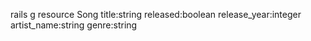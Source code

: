 rails g resource Song title:string released:boolean release_year:integer artist_name:string genre:string
